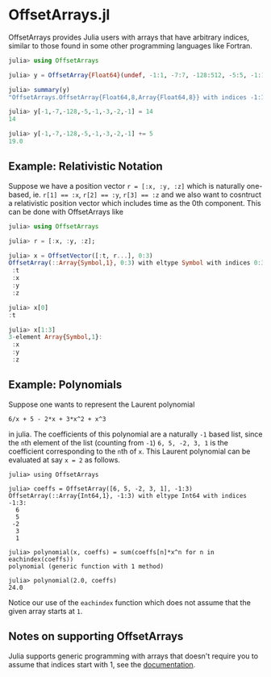 # OffsetArrays.jl


OffsetArrays provides Julia users with arrays that have arbitrary
indices, similar to those found in some other programming languages
like Fortran.

```julia
julia> using OffsetArrays

julia> y = OffsetArray{Float64}(undef, -1:1, -7:7, -128:512, -5:5, -1:1, -3:3, -2:2, -1:1);

julia> summary(y)
"OffsetArrays.OffsetArray{Float64,8,Array{Float64,8}} with indices -1:1×-7:7×-128:512×-5:5×-1:1×-3:3×-2:2×-1:1"

julia> y[-1,-7,-128,-5,-1,-3,-2,-1] = 14
14

julia> y[-1,-7,-128,-5,-1,-3,-2,-1] += 5
19.0
```

## Example: Relativistic Notation
Suppose we have a position vector `r = [:x, :y, :z]` which is naturally one-based, ie. `r[1] == :x`, `r[2] == :y`,  `r[3] == :z` and we also want to cosntruct a relativistic position vector which includes time as the 0th component. This can be done with OffsetArrays like 
```julia
julia> using OffsetArrays

julia> r = [:x, :y, :z];

julia> x = OffsetVector([:t, r...], 0:3)
OffsetArray(::Array{Symbol,1}, 0:3) with eltype Symbol with indices 0:3:
 :t
 :x
 :y
 :z

julia> x[0]
:t

julia> x[1:3]
3-element Array{Symbol,1}:
 :x
 :y
 :z
```

## Example: Polynomials
Suppose one wants to represent the Laurent polynomial
```
6/x + 5 - 2*x + 3*x^2 + x^3
```
in julia. The coefficients of this polynomial are a naturally `-1` based list, since the `n`th element of the list 
(counting from `-1`) `6, 5, -2, 3, 1` is the coefficient corresponding to the `n`th of `x`. This Laurent polynomial can be evaluated at say `x = 2` as follows.
```
julia> using OffsetArrays

julia> coeffs = OffsetArray([6, 5, -2, 3, 1], -1:3)
OffsetArray(::Array{Int64,1}, -1:3) with eltype Int64 with indices -1:3:
  6
  5
 -2
  3
  1

julia> polynomial(x, coeffs) = sum(coeffs[n]*x^n for n in eachindex(coeffs))
polynomial (generic function with 1 method)

julia> polynomial(2.0, coeffs)
24.0
```
Notice our use of the `eachindex` function which does not assume that the given array starts at `1`.

## Notes on supporting OffsetArrays

Julia supports generic programming with arrays that doesn't require you to assume that indices start with 1, see the [documentation](http://docs.julialang.org/en/latest/devdocs/offset-arrays/).
